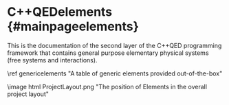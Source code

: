 C++QEDelements {#mainpageelements}
==============

This is the documentation of the second layer of the C++QED programming framework that contains general purpose elementary physical systems 
(free systems and interactions).

\ref genericelements "A table of generic elements provided out-of-the-box"

\image html ProjectLayout.png "The position of Elements in the overall project layout"